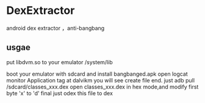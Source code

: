 # DexExtractor
android dex  extractor ，anti-bangbang

## usgae
put libdvm.so to your  emulator /system/lib

boot your  emulator  with sdcard and install bangbanged.apk
open  logcat
monitor Application tag at dalvikm  you will see  create file end.
just  adb  pull /sdcard/classes_xxx.dex
open classes_xxx.dex in hex mode,and  modify first  byte  'x' to 'd'
final just odex  this file to dex

